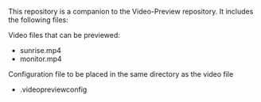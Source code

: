 This repository is a companion to the Video-Preview repository. It includes the following files:

Video files that can be previewed:
 - sunrise.mp4
 - monitor.mp4

Configuration file to be placed in the same directory as the video file
 - .videopreviewconfig
